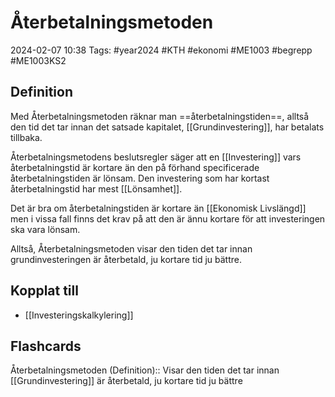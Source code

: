 # Återbetalningsmetoden

2024-02-07 10:38
Tags: #year2024 #KTH #ekonomi #ME1003 #begrepp #ME1003KS2

## Definition

Med Återbetalningsmetoden räknar man ==återbetalningstiden==, alltså den tid det tar innan det satsade kapitalet, [[Grundinvestering]], har betalats tillbaka.

Återbetalningsmetodens beslutsregler säger att en [[Investering]] vars återbetalningstid är kortare än den på förhand specificerade återbetalningstiden är lönsam. Den investering som har kortast återbetalningstid har mest [[Lönsamhet]].

Det är bra om återbetalningstiden är kortare än [[Ekonomisk Livslängd]] men i vissa fall finns det krav på att den är ännu kortare för att investeringen ska vara lönsam.

Alltså, Återbetalningsmetoden visar den tiden det tar innan grundinvesteringen är återbetald, ju kortare tid ju bättre.

## Kopplat till

- [[Investeringskalkylering]]

## Flashcards

Återbetalningsmetoden (Definition):: Visar den tiden det tar innan [[Grundinvestering]] är återbetald, ju kortare tid ju bättre
<!--SR:!2024-02-18,4,272!2024-02-17,4,270-->
